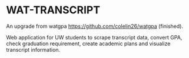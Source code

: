 # WAT-TRANSCRIPT

An upgrade from watgpa https://github.com/colelin26/watgpa (finished).

Web application for UW students to scrape transcript data, convert GPA, check graduation requirement, create academic plans and visualize transcript information.

